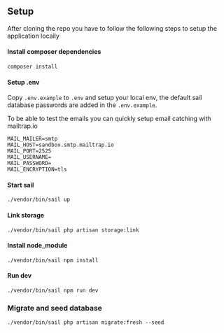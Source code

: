 ## Setup

After cloning the repo you have to follow the following steps to setup the application locally

#### Install composer dependencies

```
composer install
```

#### Setup .env

Copy `.env.example` to `.env` and setup your local env, the default sail database passwords are added in the `.env.example`.

To be able to test the emails you can quickly setup email catching with mailtrap.io

```
MAIL_MAILER=smtp
MAIL_HOST=sandbox.smtp.mailtrap.io
MAIL_PORT=2525
MAIL_USERNAME=
MAIL_PASSWORD=
MAIL_ENCRYPTION=tls
```

#### Start sail

```
./vendor/bin/sail up
```

#### Link storage

```
./vendor/bin/sail php artisan storage:link
```

#### Install node_module

```
./vendor/bin/sail npm install
```

#### Run dev

```
./vendor/bin/sail npm run dev
```

### Migrate and seed database

```
./vendor/bin/sail php artisan migrate:fresh --seed
```
